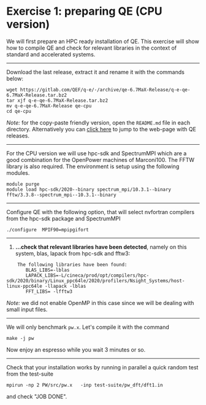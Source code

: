 # Exercise 1: preparing QE (CPU version)

We will first prepare an HPC ready installation of QE. This exercise will show how to compile QE and check for relevant libraries in the context of standard and accelerated systems.

------------------------------------------------------------------------

Download the last release, extract it and rename it with the commands below:

~~~~~{.bash}
wget https://gitlab.com/QEF/q-e/-/archive/qe-6.7MaX-Release/q-e-qe-6.7MaX-Release.tar.bz2
tar xjf q-e-qe-6.7MaX-Release.tar.bz2
mv q-e-qe-6.7MaX-Release qe-cpu
cd qe-cpu
~~~~~


*Note:* for the copy-paste friendly version, open the `README.md` file in each directory. Alternatively you can [click here](https://gitlab.com/QEF/q-e/-/releases) to jump to the web-page with QE releases.


------------------------------------------------------------------------


For the CPU version we will use hpc-sdk and SpectrumMPI which are a good combination for the OpenPower machines of Marconi100.
The FFTW library is also required. The environment is setup using the following modules. 

~~~~~{.bash}
module purge
module load hpc-sdk/2020--binary spectrum_mpi/10.3.1--binary fftw/3.3.8--spectrum_mpi--10.3.1--binary  
~~~~~

------------------------------------------------------------------------

Configure QE with the following option, that will select nvfortran compilers from the hpc-sdk package and SpectrumMPI

~~~~~{.bash}
./configure  MPIF90=mpipgifort
~~~~~

------------------------------------------------------------------------

1. **...check that relevant libraries have been detected**, namely on this system, blas, lapack from hpc-sdk and fftw3:

~~~~~{.bash}
    The following libraries have been found:
       BLAS_LIBS=-lblas 
       LAPACK_LIBS=-L/cineca/prod/opt/compilers/hpc-sdk/2020/binary/Linux_ppc64le/2020/profilers/Nsight_Systems/host-linux-ppc64le -llapack -lblas 
       FFT_LIBS= -lfftw3 
~~~~~

*Note:* we did not enable OpenMP in this case since we will be dealing with small input files.

------------------------------------------------------------------------

We will only benchmark `pw.x`. Let's compile it with the command

    make -j pw

Now enjoy an espresso while you wait 3 minutes or so.

------------------------------------------------------------------------

Check that your installation works by running in parallel a quick random test from the test-suite

    mpirun -np 2 PW/src/pw.x   -inp test-suite/pw_dft/dft1.in

and check "JOB DONE".

